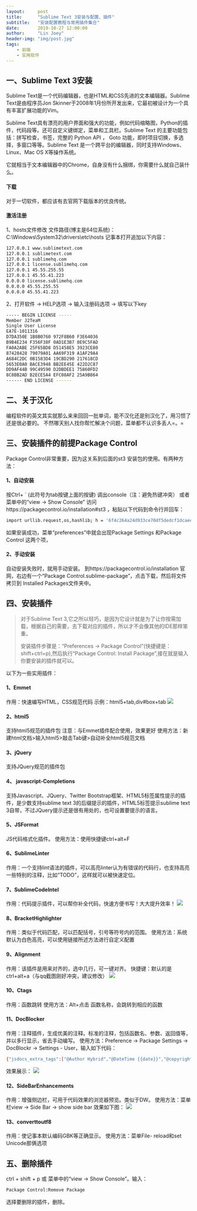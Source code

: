 ```yaml
---
layout:     post
title:      "Sublime Text 3安装与配置、插件"
subtitle:   "安装配置教程与常用插件集合"
date:       2019-10-27 12:00:00
author:     "Lin Joey"
header-img: "img/post.jpg"
tags:
    - 前端
    - 实用软件
---
```


## 一、Sublime Text 3安装 ##
Sublime Text是一个代码编辑器，也是HTML和CSS先进的文本编辑器。Sublime Text是由程序员Jon Skinner于2008年1月份所开发出来，它最初被设计为一个具有丰富扩展功能的Vim。

Sublime Text具有漂亮的用户界面和强大的功能，例如代码缩略图，Python的插件，代码段等。还可自定义键绑定，菜单和工具栏。Sublime Text 的主要功能包括：拼写检查，书签，完整的 Python API ， Goto 功能，即时项目切换，多选择，多窗口等等。Sublime Text 是一个跨平台的编辑器，同时支持Windows、Linux、Mac OS X等操作系统。

它就相当于文本编辑器中的Chrome，自身没有什么捆绑，你需要什么就自己装什么。

#### 下载 ####
对于一切软件，都应该有去官网下载版本的优良传统。

#### 激活注册 ####
1、hosts文件修改
文件路径(博主是64位系统)：C:\Windows\System32\drivers\etc\hosts
记事本打开追加以下内容：
```bash
127.0.0.1 www.sublimetext.com
127.0.0.1 sublimetext.com
127.0.0.1 sublimehq.com
127.0.0.1 license.sublimehq.com
127.0.0.1 45.55.255.55
127.0.0.1 45.55.41.223
0.0.0.0 license.sublimehq.com
0.0.0.0 45.55.255.55
0.0.0.0 45.55.41.223
```

2、打开软件 -> HELP选项 -> 输入注册码选项 -> 填写以下key
```bash
----- BEGIN LICENSE -----
Member J2TeaM
Single User License
EA7E-1011316
D7DA350E 1B8B0760 972F8B60 F3E64036
B9B4E234 F356F38F 0AD1E3B7 0E9C5FAD
FA0A2ABE 25F65BD8 D51458E5 3923CE80
87428428 79079A01 AA69F319 A1AF29A4
A684C2DC 0B1583D4 19CBD290 217618CD
5653E0A0 BACE3948 BB2EE45E 422D2C87
DD9AF44B 99C49590 D2DBDEE1 75860FD2
8C8BB2AD B2ECE5A4 EFC08AF2 25A9B864
------ END LICENSE ------
```


## 二、关于汉化 ##
编程软件的英文其实就那么来来回回一批单词，能不汉化还是别汉化了，用习惯了还是很必要的。
不然哪天别人找你帮忙解决个问题，菜单都不认识多丢人=。=


## 三、安装插件的前提Package Control ##
Package Control非常重要，因为这关系到后面的st3 安装包的使用。有两种方法：
#### 1、自动安装 ####
按Ctrl+ ` (此符号为tab按键上面的按键) 调出console（注：避免热键冲突）
或者菜单中的“view -> Show Console”
访问https://packagecontrol.io/installation#st3 ，粘贴以下代码到命令行并回车：
```bash
import urllib.request,os,hashlib; h = '6f4c264a24d933ce70df5dedcf1dcaee' + 'ebe013ee18cced0ef93d5f746d80ef60'; pf = 'Package Control.sublime-package'; ipp = sublime.installed_packages_path(); urllib.request.install_opener( urllib.request.build_opener( urllib.request.ProxyHandler()) ); by = urllib.request.urlopen( 'http://packagecontrol.io/' + pf.replace(' ', '%20')).read(); dh = hashlib.sha256(by).hexdigest(); print('Error validating download (got %s instead of %s), please try manual install' % (dh, h)) if dh != h else open(os.path.join( ipp, pf), 'wb' ).write(by)
```
如果安装成功，菜单“preferences”中就会出现Package Settings 和Package Control 这两个项，

#### 2、手动安装 ####
自动安装失败时，就用手动安装。
到https://packagecontrol.io/installation 官网，右边有一个“Package Control.sublime-package”，点击下载，然后将文件拷贝到 Installed Packages文件夹中。


## 四、安装插件 ##
> 对于Sublime Text 3,它之所以轻巧，是因为它设计就是为了让你按需加载，根据自己的需要，去下载对应的插件，所以才不会像其他的IDE那样笨重。
> 
>安装插件步骤是：“Preferences -> Package Control”(快捷键是：shift+ctrl+p),然后执行“Package Control: Install Package”,接在就是输入你要安装的插件就可以。

以下为一些实用插件：
#### 1、Emmet ####
作用：快速编写HTML，CSS规范代码
示例：html5+tab,div#box+tab
![](https://linjoey-image.oss-cn-beijing.aliyuncs.com/emmet.gif)

#### 2、html5 ####
支持html5规范的插件包
注意：与Emmet插件配合使用，效果更好
使用方法：新建html文档>输入html5>敲击Tab键>自动补全html5规范文档

#### 3、jQuery ####
支持JQuery规范的插件包

#### 4、 javascript-Completions ####
支持Javascript、JQuery、Twitter Bootstrap框架、HTML5标签属性提示的插件，是少数支持sublime text 3的后缀提示的插件，HTML5标签提示sublime text 3自带，不过JQuery提示还是很有用处的，也可设置要提示的语言。

#### 5、JSFormat ####
JS代码格式化插件。
使用方法：使用快捷键ctrl+alt+F

#### 6、SublimeLinter ####
作用：一个支持lint语法的插件，可以高亮linter认为有错误的代码行，也支持高亮一些特别的注释，比如“TODO”，这样就可以被快速定位。

#### 7、SublimeCodeIntel ####
作用：代码提示插件，可以帮你补全代码，快速方便书写！大大提升效率！
![](https://linjoey-image.oss-cn-beijing.aliyuncs.com/SublimeCodeIntel.gif)

#### 8、BracketHighlighter ####
作用：类似于代码匹配，可以匹配括号，引号等符号内的范围。
使用方法：系统默认为白色高亮，可以使用链接所述方法进行自定义配置

#### 9、Alignment ####
作用：该插件是用来对齐的，选中几行，可一键对齐。
快捷键：默认的是ctrl+alt+a（与qq截图刚好冲突，建议修改）
![](https://linjoey-image.oss-cn-beijing.aliyuncs.com/alignment.gif)

#### 10、Ctags ####
作用：函数跳转
使用方法：Alt+点击 函数名称，会跳转到相应的函数

#### 11、DocBlocker ####
作用：注释插件，生成优美的注释。标准的注释，包括函数名、参数、返回值等，并以多行显示，省去手动编写。
使用方法：Preference -> Package Settings -> DocBlockr -> Settings - User，输入如下代码：
```bash
{"jsdocs_extra_tags":["@Author Hybrid","@DateTime {{date}}","@copyright ${1:[copyright]}","@license ${1:[license]}","@version ${1:[version]}"],"jsdocs_function_description":false}
```
效果展示：
![](https://linjoey-image.oss-cn-beijing.aliyuncs.com/DocBlocker.gif)

#### 12、SideBarEnhancements ####
作用：增强侧边栏，可用于代码效果的浏览器预览。类似于DW。
使用方法：菜单栏view -> Side Bar -> show side bar
效果如下图：
![](https://linjoey-image.oss-cn-beijing.aliyuncs.com/SideBarEnhancements.png)

#### 13、converttoutf8 ####
作用：使记事本默认编码GBK等正确显示。
使用方法：菜单File- reload和set Unicode那俩选项

## 五、删除插件 ##
ctrl + shift + p 或 菜单中的“view -> Show Console”。输入：
```bash
Package Control:Remove Package
```
选择要删除的插件，删除。
